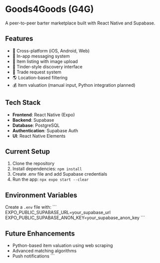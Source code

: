 # Goods4Goods (G4G)

A peer-to-peer barter marketplace built with React Native and Supabase.

## Features

- 📱 Cross-platform (iOS, Android, Web)
- 📧 In-app messaging system
- 📸 Item listing with image upload
- 💫 Tinder-style discovery interface
- 🤝 Trade request system
- 🌎 Location-based filtering
- 💰 Item valuation (manual input, Python integration planned)

## Tech Stack

- **Frontend**: React Native (Expo)
- **Backend**: Supabase
- **Database**: PostgreSQL
- **Authentication**: Supabase Auth
- **UI**: React Native Elements

## Current Setup

1. Clone the repository
2. Install dependencies: `npm install`
3. Create .env file and add Supabase credentials
4. Run the app: `npx expo start --clear`

## Environment Variables

Create a `.env` file with:
\`\`\`
EXPO_PUBLIC_SUPABASE_URL=your_supabase_url
EXPO_PUBLIC_SUPABASE_ANON_KEY=your_supabase_anon_key
\`\`\`

## Future Enhancements

- Python-based item valuation using web scraping
- Advanced matching algorithms
- Push notifications
\`\`\`

